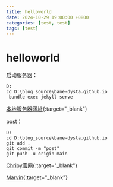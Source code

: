 ```yaml
---
title: helloworld
date: 2024-10-29 19:00:00 +0800
categories: [test, test]
tags: [test]     
---
```

# helloworld

启动服务器：
```
D:
cd D:\blog_source\bane-dysta.github.io
 bundle exec jekyll serve
```

[本地服务器网址](http://127.0.0.1:4000/){:target="_blank"}

post：
```
D:
cd D:\blog_source\bane-dysta.github.io
git add . 
git commit -m "post" 
git push -u origin main
```

[Chripy官网](https://chirpy.cotes.page/){:target="_blank"}

[Marvin](https://winxuan.github.io/posts/creat-blog/){:target="_blank"}


